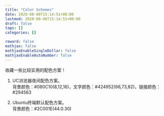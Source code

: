 ```yaml
---
title: "Color Schemes"
date: 2020-08-06T15:14:51+08:00
lastmod: 2020-08-06T15:14:51+08:00
draft: false
tags: []
categories: []

reward: false
mathjax: false
mathjaxEnableSingleDollar: false
mathjaxEnableAutoNumber: false
---
```


收藏一些比较实用的配色方案！

<!--more-->
1. UC浏览器夜间配色方案。  
背景颜色：#080C10(8,12,16)，文字颜色：#424952(66,73,82)，链接颜色：#294563

2. Ubuntu终端默认配色方案。  
背景颜色：#2C001E(44.0.30)